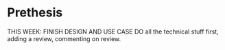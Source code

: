 # Prethesis
 
THIS WEEK: FINISH DESIGN AND USE CASE
DO all the technical stuff first, adding a review, commenting on review.